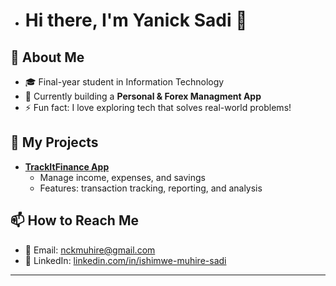 - # Hi there, I'm Yanick Sadi 👋

## 🚀 About Me
- 🎓 Final-year student in Information Technology
- 🌱 Currently building a **Personal & Forex Managment App**
- ⚡ Fun fact: I love exploring tech that solves real-world problems!

## 🌟 My Projects
- [**TrackItFinance App**](https://github.com/Yanick-sadi/TrackItFinance-App)
  - Manage income, expenses, and savings
  - Features: transaction tracking, reporting, and analysis

## 📫 How to Reach Me
- 📧 Email: [nckmuhire@gmail.com](mailto:nckmuhire@gmail.com)
- 🔗 LinkedIn: [linkedin.com/in/ishimwe-muhire-sadi](https://www.linkedin.com/in/ishimwe-muhire-sadi/)

---


